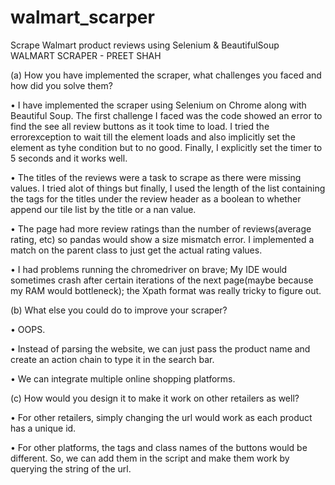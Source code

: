 # walmart_scarper
Scrape Walmart product reviews using Selenium &amp; BeautifulSoup
WALMART SCRAPER - PREET SHAH

(a) How you have implemented the scraper, what challenges you faced and how did you solve them?

• I have implemented the scraper using Selenium on Chrome along with Beautiful Soup.
The first challenge I faced was the code showed an error to find the see all review buttons as it took time to load. I tried the errorexception to wait till the element loads and also implicitly set the element as tyhe condition but to no good. Finally, I explicitly set the timer to 5 seconds and it works well.

• The titles of the reviews were a task to scrape as there were missing values. I tried alot of things but finally, I used the length of the list containing the tags for the titles under the review header as a boolean to whether append our tile list by the title or a nan value.

• The page had more review ratings than the number of reviews(average rating, etc) so pandas would show a size mismatch error. I implemented a match on the parent class to just get the actual rating values.

• I had problems running the chromedriver on brave; My IDE would sometimes crash after certain iterations of the next page(maybe because my RAM would bottleneck); the Xpath format was really tricky to figure out.

(b) What else you could do to improve your scraper?

• OOPS.

• Instead of parsing the website, we can just pass the product name and create an action chain to type it in the search bar.

• We can integrate multiple online shopping platforms.

(c) How would you design it to make it work on other retailers as well?

• For other retailers, simply changing the url would work as each product has a unique id.

• For other platforms, the tags and class names of the buttons would be different. So, we can add them in the script and make them work by querying the string of the url.
